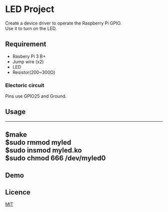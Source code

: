LED Project
====

Create a device driver to operate the Raspberry Pi GPIO.  
Use it to turn on the LED.

## Requirement
* Rasbery Pi 3 B+
* Jump wire (x2)
* LED
* Resistor(200~300Ω)
### Electoric circuit
Pins use GPIO25 and Ground.
## Usage
---
$make  
$sudo rmmod myled  
$sudo insmod myled.ko  
$sudo chmod 666 /dev/myled0  
---
## Demo

## Licence

[MIT](https://github.com/tcnksm/tool/blob/master/LICENCE)


